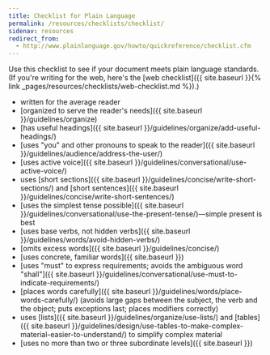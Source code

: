 ```yaml
---
title: Checklist for Plain Language
permalink: /resources/checklists/checklist/
sidenav: resources
redirect_from:
  - http://www.plainlanguage.gov/howto/quickreference/checklist.cfm
---
```


Use this checklist to see if your document meets plain language standards. (If you're writing for the web, here's the [web checklist]({{ site.baseurl }}{% link _pages/resources/checklists/web-checklist.md %}).)

- written for the average reader
- [organized to serve the reader's needs]({{ site.baseurl }}/guidelines/organize)
- [has useful headings]({{ site.baseurl }}/guidelines/organize/add-useful-headings/)
- [uses "you" and other pronouns to speak to the reader]({{ site.baseurl }}/guidelines/audience/address-the-user/)
- [uses active voice]({{ site.baseurl }}/guidelines/conversational/use-active-voice/)
- uses [short sections]({{ site.baseurl }}/guidelines/concise/write-short-sections/) and [short sentences]({{ site.baseurl }}/guidelines/concise/write-short-sentences/)
- [uses the simplest tense possible]({{ site.baseurl }}/guidelines/conversational/use-the-present-tense/)—simple present is best
- [uses base verbs, not hidden verbs]({{ site.baseurl }}/guidelines/words/avoid-hidden-verbs/)
- [omits excess words]({{ site.baseurl }}/guidelines/concise/)
- [uses concrete, familiar words]({{ site.baseurl }})
- [uses "must" to express requirements; avoids the ambiguous word "shall"]({{ site.baseurl }}/guidelines/conversational/use-must-to-indicate-requirements/)
- [places words carefully]({{ site.baseurl }}/guidelines/words/place-words-carefully/) (avoids large gaps between the subject, the verb and the object; puts exceptions last; places modifiers correctly)
- uses [lists]({{ site.baseurl }}/guidelines/organize/use-lists/) and [tables]({{ site.baseurl }}/guidelines/design/use-tables-to-make-complex-material-easier-to-understand/) to simplify complex material
- [uses no more than two or three subordinate levels]({{ site.baseurl }})
